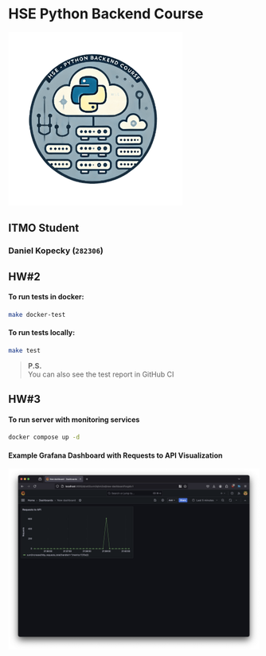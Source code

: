 # HSE Python Backend Course
<img src="images/python-course-logo.png" alt="Python Course Logo" width=350>

## ITMO Student
### Daniel Kopecky (`282306`)


## HW#2
#### To run tests in docker:
```bash
make docker-test
```

#### To run tests locally:
```bash
make test
```
> **P.S.**  
> You can also see the test report in GitHub CI

## HW#3
#### To run server with monitoring services
```bash
docker compose up -d
```

#### Example Grafana Dashboard with Requests to API Visualization
<img src="images/grafana-dashboard.png" alt="Grafana Dashboard" width=800>